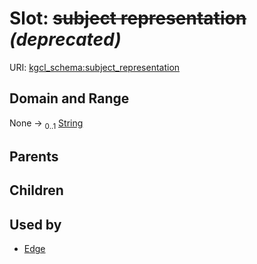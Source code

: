 
# Slot: ~~subject representation~~ _(deprecated)_




URI: [kgcl_schema:subject_representation](https://w3id.org/kgcl-schema/subject_representation)


## Domain and Range

None &#8594;  <sub>0..1</sub> [String](types/String.md)

## Parents


## Children


## Used by

 * [Edge](Edge.md)
